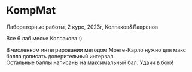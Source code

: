 # KompMat
Лабораторные работы, 2 курс, 2023г, Колпаков&Лавренов

Все 6 лаб месье Колпакова :)

В численном интегрировании методом Монте-Карло нужно для макс балла дописать доверительный интервал.  
Остальные баллы написаны на максимальный бал. Удачи в бою!
